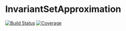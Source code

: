# InvariantSetApproximation

[![Build Status](https://github.com/decardin/InvariantSetApproximation.jl/actions/workflows/CI.yml/badge.svg?branch=master)](https://github.com/decardin/InvariantSetApproximation.jl/actions/workflows/CI.yml?query=branch%3Amaster)
[![Coverage](https://codecov.io/gh/decardin/InvariantSetApproximation.jl/branch/master/graph/badge.svg)](https://codecov.io/gh/decardin/InvariantSetApproximation.jl)
